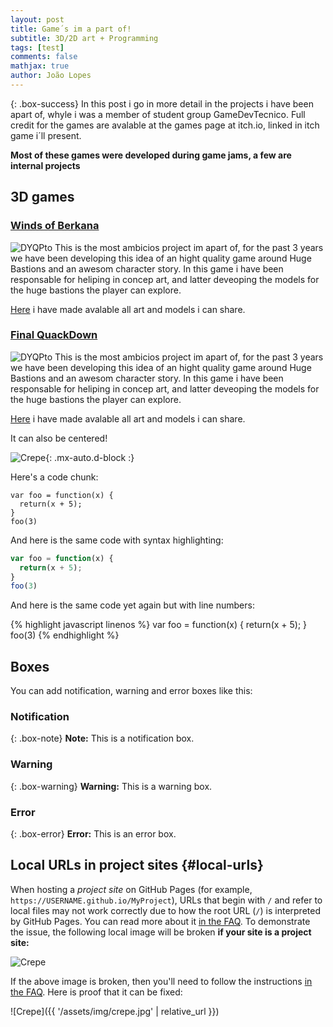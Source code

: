 ```yaml
---
layout: post
title: Game´s im a part of!
subtitle: 3D/2D art + Programming
tags: [test]
comments: false
mathjax: true
author: João Lopes
---
```


{: .box-success}
In this post i go in more detail in the projects i have been apart of, whyle i was a member of student group GameDevTecnico.
Full credit for the games are avalable at the games page at itch.io, linked in itch game i´ll present.

**Most of these games were developed during game jams, a few are internal projects**

## 3D games
### [Winds of Berkana]([https://antunes10.itch.io/winds-of-berkana])


![DYQPto](https://github.com/user-attachments/assets/fe3d6aea-053d-483d-8902-1da9e6e07045)
This is the most ambicios project im apart of, for the past 3 years we have been developing this idea of an hight quality game around Huge Bastions and an awesom character story. In this game i have been responsable for heliping in concep art, and latter deveoping the models for the huge bastions the player can explore.


[Here]([https://deanattali.com/](https://antunes10.itch.io/winds-of-berkana)) i have made avalable all art and models i can share.

### [Final QuackDown]([https://deanattali.com/](https://antunes10.itch.io/winds-of-berkana))


![DYQPto](https://github.com/user-attachments/assets/fe3d6aea-053d-483d-8902-1da9e6e07045)
This is the most ambicios project im apart of, for the past 3 years we have been developing this idea of an hight quality game around Huge Bastions and an awesom character story. In this game i have been responsable for heliping in concep art, and latter deveoping the models for the huge bastions the player can explore.


[Here]([https://deanattali.com/](https://antunes10.itch.io/winds-of-berkana)) i have made avalable all art and models i can share.

It can also be centered!

![Crepe](https://beautifuljekyll.com/assets/img/crepe.jpg){: .mx-auto.d-block :}

Here's a code chunk:

~~~
var foo = function(x) {
  return(x + 5);
}
foo(3)
~~~

And here is the same code with syntax highlighting:

```javascript
var foo = function(x) {
  return(x + 5);
}
foo(3)
```

And here is the same code yet again but with line numbers:

{% highlight javascript linenos %}
var foo = function(x) {
  return(x + 5);
}
foo(3)
{% endhighlight %}

## Boxes
You can add notification, warning and error boxes like this:

### Notification

{: .box-note}
**Note:** This is a notification box.

### Warning

{: .box-warning}
**Warning:** This is a warning box.

### Error

{: .box-error}
**Error:** This is an error box.

## Local URLs in project sites {#local-urls}

When hosting a *project site* on GitHub Pages (for example, `https://USERNAME.github.io/MyProject`), URLs that begin with `/` and refer to local files may not work correctly due to how the root URL (`/`) is interpreted by GitHub Pages. You can read more about it [in the FAQ](https://beautifuljekyll.com/faq/#links-in-project-page). To demonstrate the issue, the following local image will be broken **if your site is a project site:**

![Crepe](/assets/img/crepe.jpg)

If the above image is broken, then you'll need to follow the instructions [in the FAQ](https://beautifuljekyll.com/faq/#links-in-project-page). Here is proof that it can be fixed:

![Crepe]({{ '/assets/img/crepe.jpg' | relative_url }})
